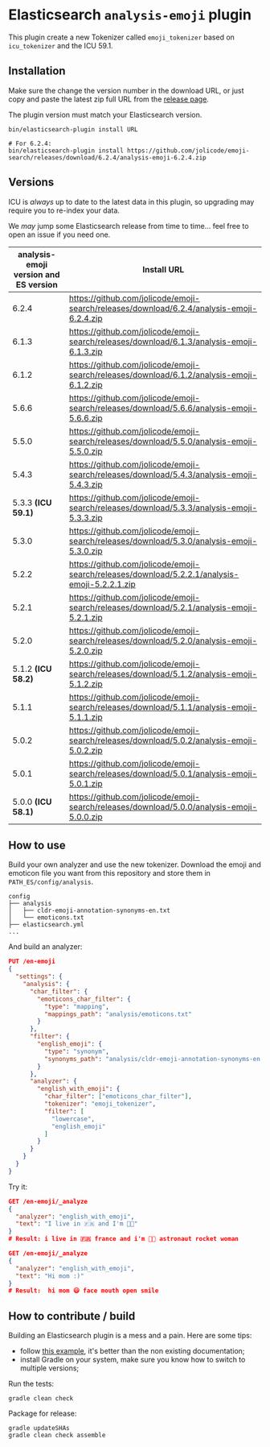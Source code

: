 # Elasticsearch `analysis-emoji` plugin

This plugin create a new Tokenizer called `emoji_tokenizer` based on `icu_tokenizer` and the ICU 59.1.

## Installation

Make sure the change the version number in the download URL, or just copy and paste the latest zip full URL from the [release page](https://github.com/jolicode/emoji-search/releases). 

The plugin version must match your Elasticsearch version.

```
bin/elasticsearch-plugin install URL

# For 6.2.4:
bin/elasticsearch-plugin install https://github.com/jolicode/emoji-search/releases/download/6.2.4/analysis-emoji-6.2.4.zip
```

## Versions

ICU is _always_ up to date to the latest data in this plugin, so upgrading may require you to re-index your data.

We _may_ jump some Elasticsearch release from time to time... feel free to open an issue if you need one.

analysis-emoji version and ES version  | Install URL
-----------|-----------
6.2.4 | https://github.com/jolicode/emoji-search/releases/download/6.2.4/analysis-emoji-6.2.4.zip
6.1.3 | https://github.com/jolicode/emoji-search/releases/download/6.1.3/analysis-emoji-6.1.3.zip
6.1.2 | https://github.com/jolicode/emoji-search/releases/download/6.1.2/analysis-emoji-6.1.2.zip
5.6.6 | https://github.com/jolicode/emoji-search/releases/download/5.6.6/analysis-emoji-5.6.6.zip
5.5.0 | https://github.com/jolicode/emoji-search/releases/download/5.5.0/analysis-emoji-5.5.0.zip
5.4.3 | https://github.com/jolicode/emoji-search/releases/download/5.4.3/analysis-emoji-5.4.3.zip
5.3.3 **(ICU 59.1)** | https://github.com/jolicode/emoji-search/releases/download/5.3.3/analysis-emoji-5.3.3.zip
5.3.0 | https://github.com/jolicode/emoji-search/releases/download/5.3.0/analysis-emoji-5.3.0.zip
5.2.2 | https://github.com/jolicode/emoji-search/releases/download/5.2.2.1/analysis-emoji-5.2.2.1.zip
5.2.1 | https://github.com/jolicode/emoji-search/releases/download/5.2.1/analysis-emoji-5.2.1.zip
5.2.0 | https://github.com/jolicode/emoji-search/releases/download/5.2.0/analysis-emoji-5.2.0.zip
5.1.2 **(ICU 58.2)** | https://github.com/jolicode/emoji-search/releases/download/5.1.2/analysis-emoji-5.1.2.zip
5.1.1 | https://github.com/jolicode/emoji-search/releases/download/5.1.1/analysis-emoji-5.1.1.zip
5.0.2 | https://github.com/jolicode/emoji-search/releases/download/5.0.2/analysis-emoji-5.0.2.zip
5.0.1 | https://github.com/jolicode/emoji-search/releases/download/5.0.1/analysis-emoji-5.0.1.zip
5.0.0 **(ICU 58.1)** | https://github.com/jolicode/emoji-search/releases/download/5.0.0/analysis-emoji-5.0.0.zip

## How to use

Build your own analyzer and use the new tokenizer. Download the emoji and emoticon file you want from this repository and store them in `PATH_ES/config/analysis`.

```
config
├── analysis
│   ├── cldr-emoji-annotation-synonyms-en.txt
│   └── emoticons.txt
├── elasticsearch.yml
...
```

And build an analyzer:

```json
PUT /en-emoji
{
  "settings": {
    "analysis": {
      "char_filter": {
        "emoticons_char_filter": {
          "type": "mapping",
          "mappings_path": "analysis/emoticons.txt"
        }
      },
      "filter": {
        "english_emoji": {
          "type": "synonym",
          "synonyms_path": "analysis/cldr-emoji-annotation-synonyms-en.txt" 
        }
      },
      "analyzer": {
        "english_with_emoji": {
          "char_filter": ["emoticons_char_filter"],
          "tokenizer": "emoji_tokenizer",
          "filter": [
            "lowercase",
            "english_emoji"
          ]
        }
      }
    }
  }
}
```

Try it:

```json
GET /en-emoji/_analyze
{
  "analyzer": "english_with_emoji",
  "text": "I live in 🇫🇷 and I'm 👩‍🚀"
}
# Result: i live in 🇫🇷 france and i'm 👩‍🚀 astronaut rocket woman

GET /en-emoji/_analyze
{
  "analyzer": "english_with_emoji",
  "text": "Hi mom :)"
}
# Result:  hi mom 😃 face mouth open smile
```

## How to contribute / build

Building an Elasticsearch plugin is a mess and a pain. Here are some tips:

- follow [this example](https://github.com/spinscale/cookiecutter-elasticsearch-ingest-processor), it's better than the non existing documentation;
- install Gradle on your system, make sure you know how to switch to multiple versions;

Run the tests:

```
gradle clean check
```

Package for release:

```
gradle updateSHAs
gradle clean check assemble
```
